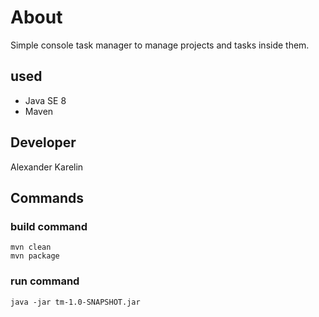 # About
Simple console task manager to manage projects and tasks inside them.

## used
- Java SE 8
- Maven

## Developer
Alexander Karelin

## Commands
### build command
```
mvn clean
mvn package
```

### run command
```
java -jar tm-1.0-SNAPSHOT.jar
```